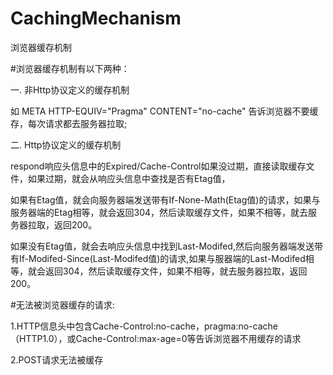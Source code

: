 # CachingMechanism
浏览器缓存机制

#浏览器缓存机制有以下两种：

一. 非Http协议定义的缓存机制

如 META HTTP-EQUIV="Pragma" CONTENT="no-cache" 告诉浏览器不要缓存，每次请求都去服务器拉取;

二. Http协议定义的缓存机制

respond响应头信息中的Expired/Cache-Control如果没过期，直接读取缓存文件，如果过期，就会从响应头信息中查找是否有Etag值，

如果有Etag值，就会向服务器端发送带有If-None-Math(Etag值)的请求，如果与服务器端的Etag相等，就会返回304，然后读取缓存文件，如果不相等，就去服务器拉取，返回200。


如果没有Etag值，就会去响应头信息中找到Last-Modifed,然后向服务器端发送带有If-Modifed-Since(Last-Modifed值)的请求,如果与服器端的Last-Modifed相等，就会返回304，然后读取缓存文件，如果不相等，就去服务器拉取，返回200。


#无法被浏览器缓存的请求:

1.HTTP信息头中包含Cache-Control:no-cache，pragma:no-cache（HTTP1.0），或Cache-Control:max-age=0等告诉浏览器不用缓存的请求

2.POST请求无法被缓存

